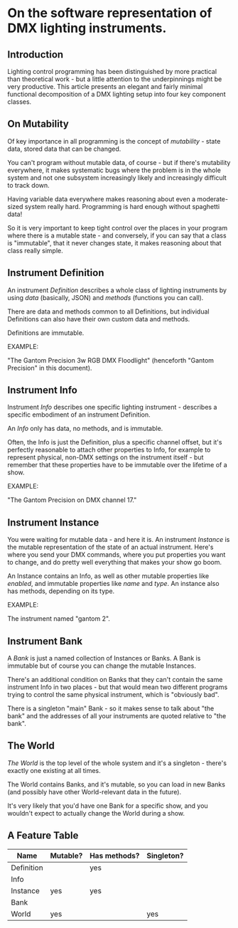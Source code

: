 On the software representation of DMX lighting instruments.
============================

Introduction
----------------------

Lighting control programming has been distinguished by more practical than
theoretical work - but a little attention to the underpinnings might be very
productive.  This article presents an elegant and fairly minimal functional
decomposition of a DMX lighting setup into four key component classes.


On Mutability
------------------

Of key importance in all programming is the concept of *mutability* - state
data, stored data that can be changed.

You can't program without mutable data, of course - but if there's
mutability everywhere, it makes systematic bugs where the problem is in the
whole system and not one subsystem increasingly likely and increasingly
difficult to track down.

Having variable data everywhere makes reasoning about even a moderate-sized
system really hard.  Programming is hard enough without spaghetti data!

So it is very important to keep tight control over the places in your program
where there is a mutable state - and conversely, if you can say that a class is
"immutable", that it never changes state, it makes reasoning about that class
really simple.


Instrument Definition
----------------------

An instrument *Definition* describes a whole class of lighting instruments by
using *data* (basically, JSON) and *methods* (functions you can call).

There are data and methods common to all Definitions, but individual Definitions
can also have their own custom data and methods.

Definitions are immutable.

EXAMPLE:

"The Gantom Precision 3w RGB DMX Floodlight" (henceforth "Gantom Precision" in
this document).


Instrument Info
--------------

Instrument *Info* describes one specific lighting instrument - describes a
specific embodiment of an instrument Definition.

An *Info* only has data, no methods, and is immutable.

Often, the Info is just the Definition, plus a specific channel offset, but it's
perfectly reasonable to attach other properties to Info, for example to
represent physical, non-DMX settings on the instrument itself - but remember
that these properties have to be immutable over the lifetime of a show.

EXAMPLE:

"The Gantom Precision on DMX channel 17."


Instrument Instance
--------------

You were waiting for mutable data - and here it is.  An instrument *Instance* is
the mutable representation of the state of an actual instrument.  Here's where
you send your DMX commands, where you put properties you want to change, and
do pretty well everything that makes your show go boom.

An Instance contains an Info, as well as other mutable properties
like *enabled*, and immutable properties like *name* and  *type*.  An instance
also has methods, depending on its type.

EXAMPLE:

The instrument named "gantom 2".


Instrument Bank
--------------

A *Bank* is just a named collection of Instances or Banks. A
Bank is immutable but of course you can change the mutable Instances.

There's an additional condition on Banks that they can't contain the same
instrument Info in two places - but that would mean two different programs
trying to control the same physical instrument, which is "obviously bad".

There is a singleton "main" Bank - so it makes sense to talk about "the bank"
and the addresses of all your instruments are quoted relative to "the bank".


The World
----------

*The World* is the top level of the whole system and it's a singleton - there's
exactly one existing at all times.

The World contains Banks, and it's mutable, so you can load in new Banks (and
possibly have other World-relevant data in the future).

It's very likely that you'd have one Bank for a specific show, and you wouldn't
expect to actually change the World during a show.


A Feature Table
------------------

|    Name    |  Mutable?  |  Has methods?  |  Singleton?  |
|------------|------------|----------------|--------------|
| Definition |            |      yes       |              |
|    Info    |            |                |              |
|  Instance  |    yes     |      yes       |              |
|    Bank    |            |                |              |
|   World    |    yes     |                |      yes     |

